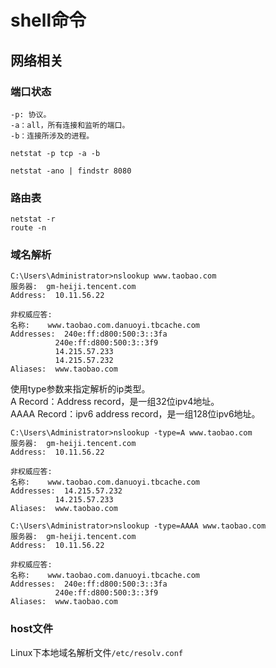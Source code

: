 # shell命令

## 网络相关
### 端口状态
```shell
-p: 协议。
-a：all，所有连接和监听的端口。
-b：连接所涉及的进程。

netstat -p tcp -a -b

netstat -ano | findstr 8080
```

### 路由表  
`netstat -r`  
`route -n`

### 域名解析
``` shell
C:\Users\Administrator>nslookup www.taobao.com
服务器:  gm-heiji.tencent.com
Address:  10.11.56.22

非权威应答:
名称:    www.taobao.com.danuoyi.tbcache.com
Addresses:  240e:ff:d800:500:3::3fa
          240e:ff:d800:500:3::3f9
          14.215.57.233
          14.215.57.232
Aliases:  www.taobao.com
```
使用type参数来指定解析的ip类型。  
A Record：Address record，是一组32位ipv4地址。  
AAAA Record：ipv6 address record，是一组128位ipv6地址。  
```shell
C:\Users\Administrator>nslookup -type=A www.taobao.com
服务器:  gm-heiji.tencent.com
Address:  10.11.56.22

非权威应答:
名称:    www.taobao.com.danuoyi.tbcache.com
Addresses:  14.215.57.232
          14.215.57.233
Aliases:  www.taobao.com

```
```shell
C:\Users\Administrator>nslookup -type=AAAA www.taobao.com
服务器:  gm-heiji.tencent.com
Address:  10.11.56.22

非权威应答:
名称:    www.taobao.com.danuoyi.tbcache.com
Addresses:  240e:ff:d800:500:3::3fa
          240e:ff:d800:500:3::3f9
Aliases:  www.taobao.com
```

### host文件
Linux下本地域名解析文件`/etc/resolv.conf`